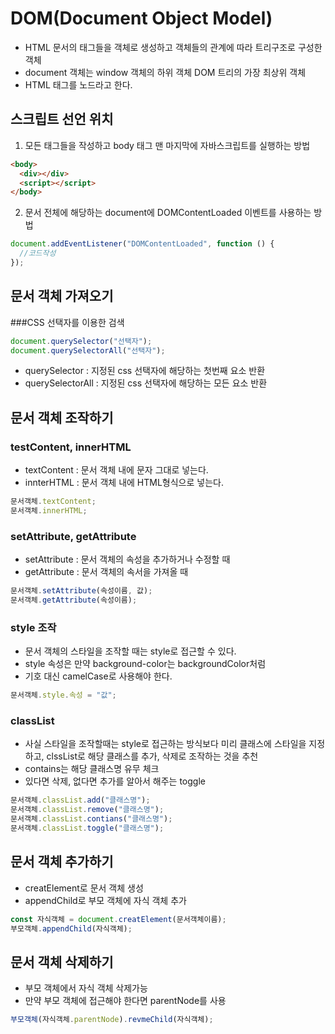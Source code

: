 # DOM(Document Object Model)

- HTML 문서의 태그들을 객체로 생성하고 객체들의 관계에 따라 트리구조로 구성한 객체
- document 객체는 window 객체의 하위 객체 DOM 트리의 가장 최상위 객체
- HTML 태그를 노드라고 한다.

## 스크립트 선언 위치

1. 모든 태그들을 작성하고 body 태그 맨 마지막에 자바스크립트를 실행하는 방법

```html
<body>
  <div></div>
  <script></script>
</body>
```

2. 문서 전체에 해당하는 document에 DOMContentLoaded 이벤트를 사용하는 방법

```js
document.addEventListener("DOMContentLoaded", function () {
  //코드작성
});
```

## 문서 객체 가져오기

###CSS 선택자를 이용한 검색

```js
document.querySelector("선택자");
document.querySelectorAll("선택자");
```

- querySelector : 지정된 css 선택자에 해당하는 첫번째 요소 반환
- querySelectorAll : 지정된 css 선택자에 해당하는 모든 요소 반환

## 문서 객체 조작하기

### testContent, innerHTML

- textContent : 문서 객체 내에 문자 그대로 넣는다.
- innterHTML : 문서 객체 내에 HTML형식으로 넣는다.

```js
문서객체.textContent;
문서객체.innerHTML;
```

### setAttribute, getAttribute

- setAttribute : 문서 객체의 속성을 추가하거나 수정할 때
- getAttribute : 문서 객체의 속서을 가져올 때

```js
문서객체.setAttribute(속성이름, 값);
문서객체.getAttribute(속성이름);
```

### style 조작

- 문서 객체의 스타일을 조작할 때는 style로 접근할 수 있다.
- style 속성은 만약 background-color는 backgroundColor처럼
- 기호 대신 camelCase로 사용해야 한다.

```js
문서객체.style.속성 = "값";
```

### classList

- 사실 스타일을 조작할때는 style로 접근하는 방식보다 미리 클래스에 스타일을 지정하고, clssList로 해당 클래스를 추가, 삭제로 조작하는 것을 추천
- contains는 해당 클래스명 유무 체크
- 있다면 삭제, 없다면 추가를 알아서 해주는 toggle

```js
문서객체.classList.add("클래스명");
문서객체.classList.remove("클래스명");
문서객체.classList.contians("클래스명");
문서객체.classList.toggle("클래스명");
```

## 문서 객체 추가하기

- creatElement로 문서 객체 생성
- appendChild로 부모 객체에 자식 객체 추가

```js
const 자식객체 = document.creatElement(문서객체이름);
부모객체.appendChild(자식객체);
```

## 문서 객체 삭제하기

- 부모 객체에서 자식 객체 삭제가능
- 만약 부모 객체에 접근해야 한다면 parentNode를 사용

```js
부모객체(자식객체.parentNode).revmeChild(자식객체);
```
